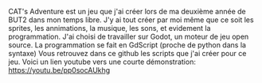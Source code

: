 CAT's Adventure est un jeu que j'ai créer lors de ma deuxième année de BUT2 dans mon temps libre. 
J'y ai tout créer par moi même que ce soit les sprites, les annimations, la musique, les sons, et evidement la programmation. 
J'ai choisi de travailler sur Godot, un moteur de jeu open source. La programmation se fait en GdScript (proche de python dans la syntaxe)
Vous retrouvez dans ce github les scripts que j'ai créer pour ce jeu.
Voici un lien youtube vers une courte démonstration: 
https://youtu.be/pp0socAUkhg
